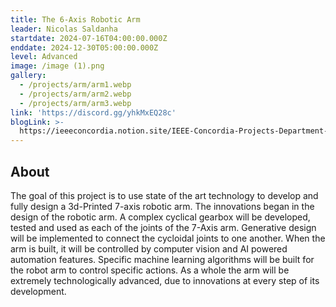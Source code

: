 ```yaml
---
title: The 6-Axis Robotic Arm
leader: Nicolas Saldanha
startdate: 2024-07-16T04:00:00.000Z
enddate: 2024-12-30T05:00:00.000Z
level: Advanced
image: /image (1).png
gallery:
  - /projects/arm/arm1.webp
  - /projects/arm/arm2.webp
  - /projects/arm/arm3.webp
link: 'https://discord.gg/yhkMxEQ28c'
blogLink: >-
  https://ieeeconcordia.notion.site/IEEE-Concordia-Projects-Department-11540a16c70980018766daf64ee0bdb3
---
```


## About

The goal of this project is to use state of the art technology to develop and
fully design a 3d-Printed 7-axis robotic arm. The innovations began in the
design of the robotic arm. A complex cyclical gearbox will be developed,
tested and used as each of the joints of the 7-Axis arm. Generative design
will be implemented to connect the cycloidal joints to one another. When the
arm is built, it will be controlled by computer vision and AI powered
automation features. Specific machine learning algorithms will be built for
the robot arm to control specific actions. As a whole the arm will be
extremely technologically advanced, due to innovations at every step of its
development.
